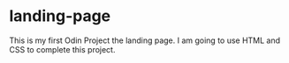 # landing-page

This is my first Odin Project the landing page.
I am going to use HTML and CSS to complete this project.